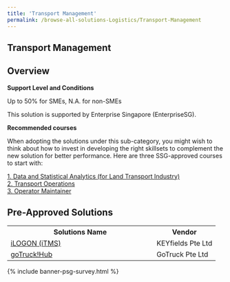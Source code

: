 ```yaml
---
title: 'Transport Management'
permalink: /browse-all-solutions-Logistics/Transport-Management
---
```


## Transport Management
## Overview

**Support Level and Conditions**

Up to 50% for SMEs, N.A. for non-SMEs

This solution is supported by Enterprise Singapore (EnterpriseSG).

**Recommended courses**

When adopting the solutions under this sub-category, you might wish to think about how to invest in developing the right skillsets to complement the new solution for better performance. Here are three SSG-approved courses to start with:

<a href='https://sfec.enterprisejobskills.gov.sg/Course_Internet/CourseDetail.aspx?CoursesReferenceNumber=TGS-2020512818'  target='_blank' rel='noopener'>1. Data and Statistical Analytics (for Land Transport Industry)</a><br>
<a href='https://sfec.enterprisejobskills.gov.sg/Course_Internet/CourseDetail.aspx?CoursesReferenceNumber=TGS-2019504063'  target='_blank' rel='noopener'>2. Transport Operations</a><br>
<a href='https://sfec.enterprisejobskills.gov.sg/Course_Internet/CourseDetail.aspx?CoursesReferenceNumber=TGS-2021009560'  target='_blank' rel='noopener'>3. Operator Maintainer</a><br>

## Pre-Approved Solutions

<table>
<tr>
<th style='width: auto;'><b>Solutions Name</b></th>
<th style='width: 30%;'><b>Vendor</b></th>
</tr>
<tr>
<td><a href='/productivity-solutions-grant/solutionrepo/solution460' target='_blank'>iLOGON (iTMS)</a><br></td>
<td>KEYfields Pte Ltd</td>
</tr>
<tr>
<td><a href='/productivity-solutions-grant/solutionrepo/solution1388' target='_blank'>goTruck!Hub</a><br></td>
<td>GoTruck Pte Ltd</td>
</tr>
</table>

{% include banner-psg-survey.html %}

